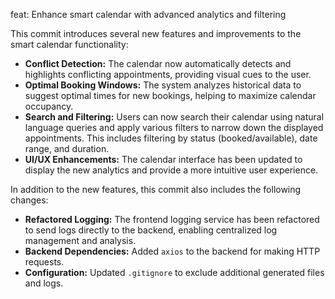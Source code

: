 feat: Enhance smart calendar with advanced analytics and filtering

This commit introduces several new features and improvements to the smart calendar functionality:

- **Conflict Detection:** The calendar now automatically detects and highlights conflicting appointments, providing visual cues to the user.
- **Optimal Booking Windows:** The system analyzes historical data to suggest optimal times for new bookings, helping to maximize calendar occupancy.
- **Search and Filtering:** Users can now search their calendar using natural language queries and apply various filters to narrow down the displayed appointments. This includes filtering by status (booked/available), date range, and duration.
- **UI/UX Enhancements:** The calendar interface has been updated to display the new analytics and provide a more intuitive user experience.

In addition to the new features, this commit also includes the following changes:

- **Refactored Logging:** The frontend logging service has been refactored to send logs directly to the backend, enabling centralized log management and analysis.
- **Backend Dependencies:** Added `axios` to the backend for making HTTP requests.
- **Configuration:** Updated `.gitignore` to exclude additional generated files and logs.